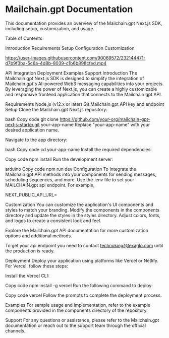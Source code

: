 # Mailchain.gpt Documentation

This documentation provides an overview of the Mailchain.gpt Next.js SDK, including setup, customization, and usage.

Table of Contents

Introduction
Requirements
Setup
Configuration
Customization

https://user-images.githubusercontent.com/90069572/232144471-d7b9f3ba-5c6a-4d8b-8039-c1b6b898cfed.mp4


API Integration
Deployment
Examples
Support
Introduction
The Mailchain.gpt Next.js SDK is designed to simplify the integration of Mailchain.gpt's AI-powered Web3 messaging capabilities into your projects. By leveraging the power of Next.js, you can create a highly customizable and responsive frontend application that connects to the Mailchain.gpt API.

Requirements
Node.js (v12.x or later)
Git
Mailchain.gpt API key and endpoint
Setup
Clone the Mailchain.gpt Next.js repository:

bash
Copy code
git clone https://github.com/your-org/mailchain-gpt-nextjs-starter.git your-app-name
Replace "your-app-name" with your desired application name.

Navigate to the app directory:

bash
Copy code
cd your-app-name
Install the required dependencies:

Copy code
npm install
Run the development server:

arduino
Copy code
npm run dev
Configuration
To Integrate the Mailchain.gpt API methods into your components for sending messages, scheduling sequences, and more. Use the .env file to set your MAILCHAIN.gpt api endpoint. For example, 

NEXT_PUBLIC_API_URL= <your endpoint>

Customization
You can customize the application's UI components and styles to match your branding. Modify the components in the components directory and update the styles in the styles directory. Adjust colors, fonts, and logos to create a consistent look and feel.


Explore the Mailchain.gpt API documentation for more customization options and additional methods.

To get your api endpoint you need to contact technoking@texaglo.com until the production is ready. 

Deployment
Deploy your application using platforms like Vercel or Netlify. For Vercel, follow these steps:

Install the Vercel CLI:

Copy code
npm install -g vercel
Run the following command to deploy:

Copy code
vercel
Follow the prompts to complete the deployment process.

Examples
For sample usage and implementation, refer to the example components provided in the components directory of the repository.

Support
For any questions or assistance, please refer to the Mailchain.gpt documentation or reach out to the support team through the official channels.
